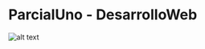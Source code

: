 # ParcialUno - DesarrolloWeb

![alt text](https://github.com/YouthDaconer/ParcialUno-DesarrolloWeb/master)
